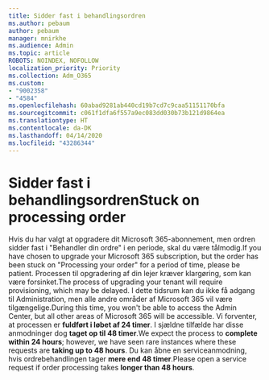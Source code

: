 ```yaml
---
title: Sidder fast i behandlingsordren
ms.author: pebaum
author: pebaum
manager: mnirkhe
ms.audience: Admin
ms.topic: article
ROBOTS: NOINDEX, NOFOLLOW
localization_priority: Priority
ms.collection: Adm_O365
ms.custom:
- "9002358"
- "4584"
ms.openlocfilehash: 60abad9281ab440cd19b7cd7c9caa51151170bfa
ms.sourcegitcommit: c061f1dfa6f557a9ec083dd030b73b121d9864ea
ms.translationtype: HT
ms.contentlocale: da-DK
ms.lasthandoff: 04/14/2020
ms.locfileid: "43286344"
---
```

# <a name="stuck-on-processing-order"></a><span data-ttu-id="dbe23-102">Sidder fast i behandlingsordren</span><span class="sxs-lookup"><span data-stu-id="dbe23-102">Stuck on processing order</span></span>

<span data-ttu-id="dbe23-103">Hvis du har valgt at opgradere dit Microsoft 365-abonnement, men ordren sidder fast i "Behandler din ordre" i en periode, skal du være tålmodig.</span><span class="sxs-lookup"><span data-stu-id="dbe23-103">If you have chosen to upgrade your Microsoft 365 subscription, but the order has been stuck on "Processing your order" for a period of time, please be patient.</span></span> <span data-ttu-id="dbe23-104">Processen til opgradering af din lejer kræver klargøring, som kan være forsinket.</span><span class="sxs-lookup"><span data-stu-id="dbe23-104">The process of upgrading your tenant will require provisioning, which may be delayed.</span></span> <span data-ttu-id="dbe23-105">I dette tidsrum kan du ikke få adgang til Administration, men alle andre områder af Microsoft 365 vil være tilgængelige.</span><span class="sxs-lookup"><span data-stu-id="dbe23-105">During this time, you won't be able to access the Admin Center, but all other areas of Microsoft 365 will be accessible.</span></span> <span data-ttu-id="dbe23-106">Vi forventer, at processen er **fuldført i løbet af 24 timer**. I sjældne tilfælde har disse anmodninger dog **taget op til 48 timer**.</span><span class="sxs-lookup"><span data-stu-id="dbe23-106">We expect the process to **complete within 24 hours**; however, we have seen rare instances where these requests are **taking up to 48 hours**.</span></span> <span data-ttu-id="dbe23-107">Du kan åbne en serviceanmodning, hvis ordrebehandlingen tager **mere end 48 timer**.</span><span class="sxs-lookup"><span data-stu-id="dbe23-107">Please open a service request if order processing takes **longer than 48 hours**.</span></span>
